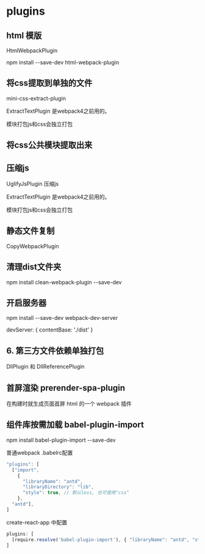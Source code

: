 # plugins

## html 模版

  HtmlWebpackPlugin

  npm install --save-dev html-webpack-plugin

## 将css提取到单独的文件

  mini-css-extract-plugin

  ExtractTextPlugin 是webpack4之前用的。

  模块打包js和css会独立打包

## 将css公共模块提取出来

## 压缩js

  UglifyJsPlugin 压缩js

  ExtractTextPlugin 是webpack4之前用的。

  模块打包js和css会独立打包

## 静态文件复制

  CopyWebpackPlugin

## 清理dist文件夹

  npm install clean-webpack-plugin --save-dev

## 开启服务器

  npm install --save-dev webpack-dev-server

  devServer: {
  	contentBase: './dist'
  }

## 6. 第三方文件依赖单独打包

  DllPlugin 和 DllReferencePlugin

## 首屏渲染 prerender-spa-plugin

  在构建时就生成页面首屏 html 的一个 webpack 插件

## 组件库按需加载 babel-plugin-import

npm install babel-plugin-import --save-dev

普通webpack .babelrc配置

```js
"plugins": [
  ["import",
    {
      "libraryName": "antd",
      "libraryDirectory": "lib",
      "style": true, // 默认less, 也可使用"css"
    },
  "antd"],
]
```


create-react-app 中配置

```javascript
plugins: [
  [require.resolve('babel-plugin-import'), { "libraryName": "antd", "style": "css"}],
]
```
